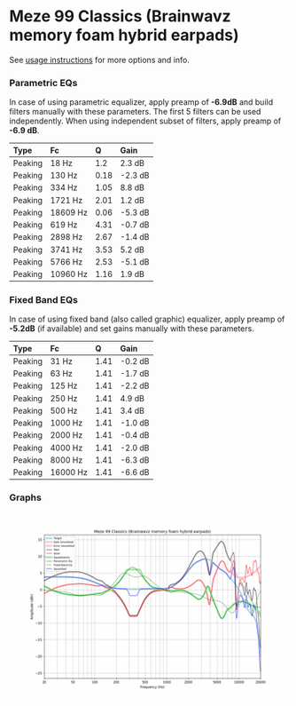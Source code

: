 # Meze 99 Classics (Brainwavz memory foam hybrid earpads)
See [usage instructions](https://github.com/jaakkopasanen/AutoEq#usage) for more options and info.

### Parametric EQs
In case of using parametric equalizer, apply preamp of **-6.9dB** and build filters manually
with these parameters. The first 5 filters can be used independently.
When using independent subset of filters, apply preamp of **-6.9 dB**.

| Type    | Fc       |    Q | Gain    |
|:--------|:---------|:-----|:--------|
| Peaking | 18 Hz    | 1.2  | 2.3 dB  |
| Peaking | 130 Hz   | 0.18 | -2.3 dB |
| Peaking | 334 Hz   | 1.05 | 8.8 dB  |
| Peaking | 1721 Hz  | 2.01 | 1.2 dB  |
| Peaking | 18609 Hz | 0.06 | -5.3 dB |
| Peaking | 619 Hz   | 4.31 | -0.7 dB |
| Peaking | 2898 Hz  | 2.67 | -1.4 dB |
| Peaking | 3741 Hz  | 3.53 | 5.2 dB  |
| Peaking | 5766 Hz  | 2.53 | -5.1 dB |
| Peaking | 10960 Hz | 1.16 | 1.9 dB  |

### Fixed Band EQs
In case of using fixed band (also called graphic) equalizer, apply preamp of **-5.2dB**
(if available) and set gains manually with these parameters.

| Type    | Fc       |    Q | Gain    |
|:--------|:---------|:-----|:--------|
| Peaking | 31 Hz    | 1.41 | -0.2 dB |
| Peaking | 63 Hz    | 1.41 | -1.7 dB |
| Peaking | 125 Hz   | 1.41 | -2.2 dB |
| Peaking | 250 Hz   | 1.41 | 4.9 dB  |
| Peaking | 500 Hz   | 1.41 | 3.4 dB  |
| Peaking | 1000 Hz  | 1.41 | -1.0 dB |
| Peaking | 2000 Hz  | 1.41 | -0.4 dB |
| Peaking | 4000 Hz  | 1.41 | -2.0 dB |
| Peaking | 8000 Hz  | 1.41 | -6.3 dB |
| Peaking | 16000 Hz | 1.41 | -6.6 dB |

### Graphs
![](./Meze%2099%20Classics%20(Brainwavz%20memory%20foam%20hybrid%20earpads).png)